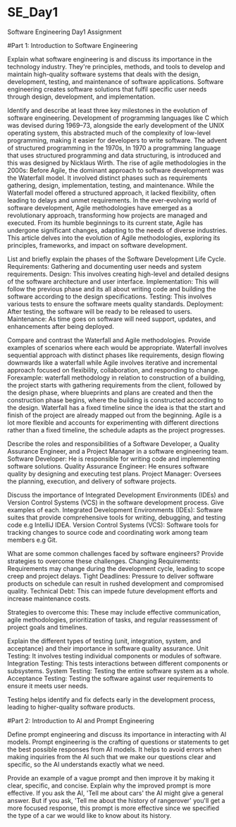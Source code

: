 # SE_Day1
Software Engineering Day1 Assignment

#Part 1: Introduction to Software Engineering

Explain what software engineering is and discuss its importance in the technology industry.
They're principles, methods, and tools to develop and maintain high-quality software systems that deals with the design, development, testing, and maintenance of software applications.
Software engineering creates software solutions that fulfil specific user needs through design, development, and implementation.

Identify and describe at least three key milestones in the evolution of software engineering.
Development of programming languages like C which was devised during 1969–73, alongside the early development of the UNIX operating system, this abstracted much of the complexity of low-level programming, making it easier for developers to write software.
The advent of structured programming in the 1970s, In 1970 a programming language that uses structured programming and data structuring, is introduced and this was designed by Nicklaus Wirth.
The rise of agile methodologies in the 2000s:
Before Agile, the dominant approach to software development was the Waterfall model. It involved distinct phases such as requirements gathering, design, implementation, testing, and maintenance. While the Waterfall model offered a structured approach, it lacked flexibility, often leading to delays and unmet requirements. In the ever-evolving world of software development, Agile methodologies have emerged as a revolutionary approach, transforming how projects are managed and executed. From its humble beginnings to its current state, Agile has undergone significant changes, adapting to the needs of diverse industries. This article delves into the evolution of Agile methodologies, exploring its principles, frameworks, and impact on software development.

List and briefly explain the phases of the Software Development Life Cycle.
Requirements: Gathering and documenting user needs and system requirements.
Design: This involves creating high-level and detailed designs of the software architecture and user interface.
Implementation: This will follow the previous phase and its all about writing code and building the software according to the design specifications.
Testing: This involves various tests to ensure the software meets quality standards.
Deployment: After testing, the software will be ready to be released to users.
Maintenance: As time goes on software will need support, updates, and enhancements after being deployed.


Compare and contrast the Waterfall and Agile methodologies. Provide examples of scenarios where each would be appropriate.
Waterfall involves sequential approach with distinct phases like requirements, design flowing downwards like a waterfall while Agile involves iterative and incremental approach focused on flexibility, collaboration, and responding to change.
Forexample:
waterfall methodology in relation to construction of a building, the project starts with gathering requirements from the client, followed by the design phase, where blueprints and plans are created and then the construction phase begins, where the building is constructed according to the design.
Waterfall has a fixed timeline since the idea is that the start and finish of the project are already mapped out from the beginning.
Agile is a lot more flexible and accounts for experimenting with different directions rather than a fixed timeline, the schedule adapts as the project progresses.


Describe the roles and responsibilities of a Software Developer, a Quality Assurance Engineer, and a Project Manager in a software engineering team.
Software Developer:
He is responsible for writing code and implementing software solutions.
Quality Assurance Engineer:
He ensures software quality by designing and executing test plans.
Project Manager: 
Oversees the planning, execution, and delivery of software projects.

Discuss the importance of Integrated Development Environments (IDEs) and Version Control Systems (VCS) in the software development process. Give examples of each.
Integrated Development Environments (IDEs): Software suites that provide comprehensive tools for writing, debugging, and testing code e.g IntelliJ IDEA.
Version Control Systems (VCS): Software tools for tracking changes to source code and coordinating work among team members e.g Git.

What are some common challenges faced by software engineers? Provide strategies to overcome these challenges.
Changing Requirements: Requirements may change during the development cycle, leading to scope creep and project delays.
Tight Deadlines: Pressure to deliver software products on schedule can result in rushed development and compromised quality.
Technical Debt: This can impede future development efforts and increase maintenance costs.

Strategies to overcome this: 
These may include effective communication, agile methodologies, prioritization of tasks, and regular reassessment of project goals and timelines.

Explain the different types of testing (unit, integration, system, and acceptance) and their importance in software quality assurance.
Unit Testing: It involves testing individual components or modules of software.
Integration Testing: This tests interactions between different components or subsystems.
System Testing: Testing the entire software system as a whole.
Acceptance Testing: Testing the software against user requirements to ensure it meets user needs.

Testing helps identify and fix defects early in the development process, leading to higher-quality software products.


#Part 2: Introduction to AI and Prompt Engineering


Define prompt engineering and discuss its importance in interacting with AI models.
Prompt engineering is the crafting of questions or statements to get the best possible responses from AI models. It helps to avoid errors when making inquiries from the AI such that we make our questions clear and specific, so the AI understands exactly what we need.


Provide an example of a vague prompt and then improve it by making it clear, specific, and concise. Explain why the improved prompt is more effective.
If you ask the AI, 'Tell me about cars' the AI might give a general answer. 
But if you ask, 'Tell me about the history of rangerover' you'll get a more focused response, this prompt is more effective since we specified the type of a car we would like to know about its history.
